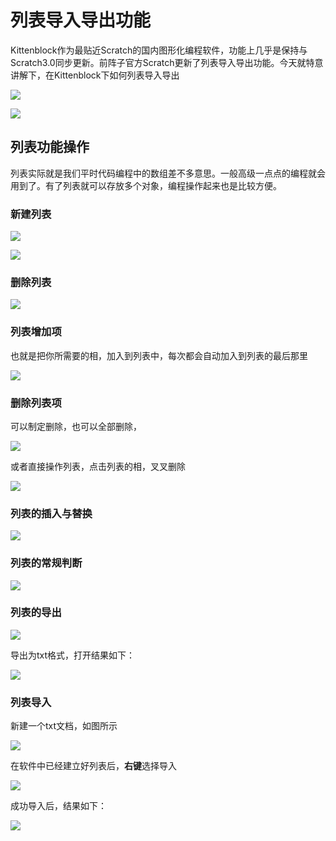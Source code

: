 # 列表导入导出功能

Kittenblock作为最贴近Scratch的国内图形化编程软件，功能上几乎是保持与Scratch3.0同步更新。前阵子官方Scratch更新了列表导入导出功能。今天就特意讲解下，在Kittenblock下如何列表导入导出

![](./images/c10_01.png)

![](./images/c10_01.gif)

## 列表功能操作

列表实际就是我们平时代码编程中的数组差不多意思。一般高级一点点的编程就会用到了。有了列表就可以存放多个对象，编程操作起来也是比较方便。

### 新建列表

![](./images/c10_02.png)

![](./images/c10_03.png)

### 删除列表

![](./images/c10_04.png)

### 列表增加项

也就是把你所需要的相，加入到列表中，每次都会自动加入到列表的最后那里

![](./images/c10_05.png)

### 删除列表项

可以制定删除，也可以全部删除，

![](./images/c10_06.png)

或者直接操作列表，点击列表的相，叉叉删除

![](./images/c10_09.png)

### 列表的插入与替换

![](./images/c10_07.png)

### 列表的常规判断

![](./images/c10_08.png)

### 列表的导出

![](./images/c10_10.png)

导出为txt格式，打开结果如下：

![](./images/c10_11.png)

### 列表导入

新建一个txt文档，如图所示

![](./images/c10_12.png)

在软件中已经建立好列表后，**右键**选择导入

![](./images/c10_13.png)

成功导入后，结果如下：

![](./images/c10_14.png)